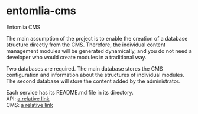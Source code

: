 # entomlia-cms
Entomlia CMS

The main assumption of the project is to enable the creation of a database structure directly from the CMS. Therefore, the individual content management modules will be generated dynamically, and you do not need a developer who would create modules in a traditional way.

Two databases are required. The main database stores the CMS configuration and information about the structures of individual modules. The second database will store the content added by the administrator.

Each service has its README.md file in its directory.  
API: [a relative link](api/README.MD)  
CMS: [a relative link](cms/README.MD)

